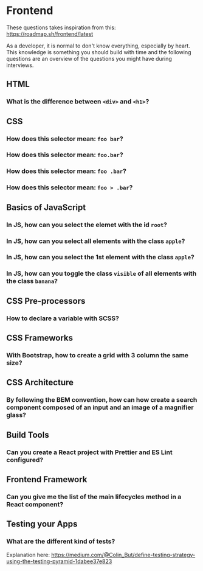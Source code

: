 # Frontend

These questions takes inspiration from this: https://roadmap.sh/frontend/latest

As a developer, it is normal to don't know everything, especially by heart. This knowledge is something you should build with time and the following questions are an overview of the questions you might have during interviews.

## HTML
### What is the difference between `<div>` and `<h1>`?

## CSS
### How does this selector mean: `foo bar`?
### How does this selector mean: `foo.bar`?
### How does this selector mean: `foo .bar`?
### How does this selector mean: `foo > .bar`?

## Basics of JavaScript
### In JS, how can you select the elemet with the id `root`?
### In JS, how can you select all elements with the class `apple`?
### In JS, how can you select the 1st element with the class `apple`?
### In JS, how can you toggle the class `visible` of all elements with the class `banana`?

## CSS Pre-processors
### How to declare a variable with SCSS?

## CSS Frameworks
### With Bootstrap, how to create a grid with 3 column the same size?

## CSS Architecture
### By following the BEM convention, how can how create a search component composed of an input and an image of a magnifier glass?

## Build Tools
### Can you create a React project with Prettier and ES Lint configured?

## Frontend Framework
### Can you give me the list of the main lifecycles method in a React component?

## Testing your Apps
### What are the different kind of tests?
[](https://miro.medium.com/max/2400/1*S-WQ9KwM7kkmwKWy41SPYw.png)
Explanation here: https://medium.com/@Colin_But/define-testing-strategy-using-the-testing-pyramid-1dabee37e823

